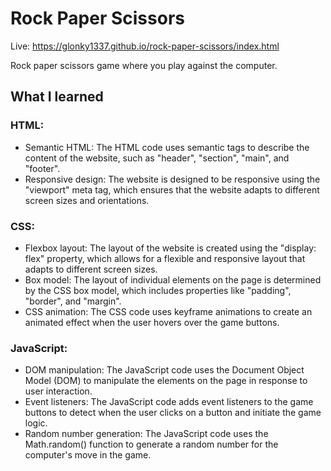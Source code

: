 # Rock Paper Scissors

Live: https://glonky1337.github.io/rock-paper-scissors/index.html

Rock paper scissors game where you play against the computer.

## What I learned

### HTML:
- Semantic HTML: The HTML code uses semantic tags to describe the content of the website, such as "header", "section", "main", and "footer".
- Responsive design: The website is designed to be responsive using the "viewport" meta tag, which ensures that the website adapts to different screen sizes and orientations.

### CSS:
- Flexbox layout: The layout of the website is created using the "display: flex" property, which allows for a flexible and responsive layout that adapts to different screen sizes.
- Box model: The layout of individual elements on the page is determined by the CSS box model, which includes properties like "padding", "border", and "margin".
- CSS animation: The CSS code uses keyframe animations to create an animated effect when the user hovers over the game buttons.

### JavaScript:
- DOM manipulation: The JavaScript code uses the Document Object Model (DOM) to manipulate the elements on the page in response to user interaction.
- Event listeners: The JavaScript code adds event listeners to the game buttons to detect when the user clicks on a button and initiate the game logic.
- Random number generation: The JavaScript code uses the Math.random() function to generate a random number for the computer's move in the game.
